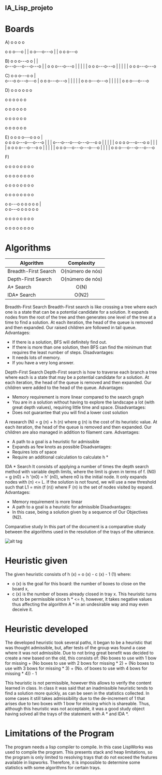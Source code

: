 ## IA_Lisp_projeto

# Boards

A)
o   o   o   o
                
o   o   o---o
    |       |
o   o---o---o
        |   |
o   o   o---o

B)
o   o   o---o   o
        |   |       
o---o---o---o---o
        |       |
o   o   o---o---o
|   |   |   |   |
o   o   o---o---o
|   |   |   |   |
o   o   o---o---o

C)
o   o   o---o   o
            |       
o---o   o---o---o
                |
o   o   o---o---o
|   |   |   |   |
o   o   o---o---o
|   |   |   |   |
o   o   o---o---o

D)
o   o   o   o   o   o
                        
o   o   o   o   o   o
                        
o   o   o   o   o   o
                        
o   o   o   o   o   o
                        
o   o   o   o   o   o

E)
o   o   o   o---o   o   o
                |           
o   o   o   o---o---o---o
    |   |               |
o---o---o---o---o---o   o
        |   |   |   |   |
o   o   o   o---o---o   o
|           |       |   |
o   o   o   o---o---o   o
|   |   |       |       |
o   o   o---o---o---o---o
|   |   |               |
o   o   o---o---o---o---o

F)

o   o   o   o   o   o   o   o
                                
o   o   o   o   o   o   o   o
                                
o   o   o   o   o   o   o   o
                                
o   o   o   o   o   o   o   o
                                
o   o---o   o   o   o   o   o
    |                           
o   o---o   o   o   o   o   o
                                
o   o   o   o   o   o   o   o
                                
o   o   o   o   o   o   o   o


# Algorithms

|Algorithm	|Complexity|
| ------------- |:-------------:| 
|Breadth-First Search |	O(número de nós)|
|Depth-First Search	|O(número de nós)|
| A* Search	|O(N)|
| IDA* Search|	O(N2)|


Breadth-First Search
Breadth-First search is like crossing a tree where each one is a state that can be a potential candidate for a solution. It expands nodes from the root of the tree and then generates one level of the tree at a time to find a solution. At each iteration, the head of the queue is removed and then expanded. Our raised children are followed in tail queue.
Advantages:
- If there is a solution, BFS will definitely find out.
- If there is more than one solution, then BFS can find the minimum that requires the least number of steps.
Disadvantages:
- It needs lots of memory.
- If you have a very long answer.


Depth-First Search
Depth-First search is how to traverse each branch a tree where each is a state that may be a potential candidate for a solution. At each iteration, the head of the queue is removed and then expanded. Our children were added to the head of the queue.
Advantages:
- Memory requirement is more linear compared to the search graph
- You are in a solution without having to explore the landscape a lot (with great depth values), requiring little time and space.
Disadvantages:
- Does not guarantee that you will find a lower cost solution

A research
(N) = g (n) + h (n) where g (n) is the cost of its heuristic value. At each iteration, the head of the queue is removed and then expanded. Our children are also managed in addition to filament care.
Advantages:
- A path to a goal is a heuristic for admissible
- Expands as few knots as possible
Disadvantages:
- Requires lots of space
- Require an additional calculation to calculate h *

IDA * Search
It consists of applying a number of times the depth search method with variable depth limits, where the limit is given in terms of f. (N0) = g (n0) + h '(n0) = h' (n0), where n0 is the initial node. It only expands nodes with (n) <= L. If the solution is not found, we will use a new threshold such that L1 = min (f (n)) where F (n) is the set of nodes visited by expand.
Advantages:
- Memory requirement is more linear
- A path to a goal is a heuristic for admissible
Disadvantages:
- In this case, being a solution given by a sequence of Our Objectives (N2).

Comparative study
In this part of the document is a comparative study between the algorithms used in the resolution of the trays of the utterance.

![alt tag](http://image.prntscr.com/image/ed3e4a971f484eb58bb15a519997f896.png)


# Heuristic given

The given heuristic consists of h (x) = o (x) - c (x) - 1 (1) where:
- o (x) is the goal for this board: the number of boxes to close on the board x,
- c (x) is the number of boxes already closed in tray x.
This heuristic turns out to be permissible since h * <= h, however, it takes negative values ​​thus affecting the algorithm A * in an undesirable way and may even deceive it.

# Heuristic developed

The developed heuristic took several paths, it began to be a heuristic that was thought admissible, but, after tests of the group was found a case where it was not admissible. Due to not bring great benefit was decided to create a new based on the old, this consists of:
(No boxes to use with 1 bow for missing +
(No boxes to use with 2 bows for missing * 2) +
(No boxes to use with 3 bows for missing * 3) +
(No. of boxes to use with 4 bows for missing * 4)) - 1

This heuristic is not permissible, however this allows to verify the content learned in class. In class it was said that an inadmissible heuristic tends to find a solution more quickly, as can be seen in the statistics collected. In some cases it still takes admissibility due to the de-increment of 1 that arises due to two boxes with 1 bow for missing which is shareable. Thus, although this heuristic was not acceptable, it was a good study object having solved all the trays of the statement with A * and IDA *.

# Limitations of the Program

The program needs a lisp compiler to compile. In this case LispWorks was used to compile the program. This presents stack and heap limitations, so the program is only limited to resolving trays that do not exceed the features available in lispworks. Therefore, it is impossible to determine some statistics with some algorithms for certain trays.
